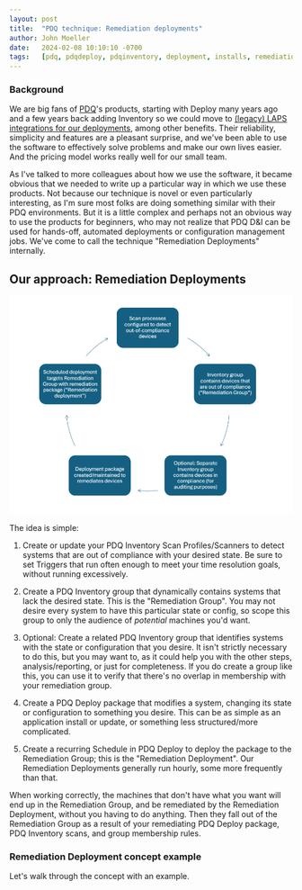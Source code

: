 ```yaml
---
layout: post
title:  "PDQ technique: Remediation deployments"
author: John Moeller
date:   2024-02-08 10:10:10 -0700
tags:   [pdq, pdqdeploy, pdqinventory, deployment, installs, remediation, automation]
---
```


### Background ###

We are big fans of [PDQ](https://www.pdq.com)'s products, starting with Deploy many years ago and a few years back adding Inventory so we could move to [(legacy) LAPS integrations for our deployments](https://help.pdq.com/hc/en-us/articles/115001132352-LAPS-Integration-with-PDQ-Inventory-and-PDQ-Deploy), among other benefits. Their reliability, simplicity and features are a pleasant surprise, and we've been able to use the software to effectively solve problems and make our own lives easier. And the pricing model works really well for our small team. 

As I've talked to more colleagues about how we use the software, it became obvious that we needed to write up a particular way in which we use these products. Not because our technique is novel or even particularly interesting, as I'm sure most folks are doing something similar with their PDQ environments. But it is a little complex and perhaps not an obvious way to use the products for beginners, who may not realize that PDQ D&I can be used for hands-off, automated deployments or configuration management jobs. We've come to call the technique "Remediation Deployments" internally. 

## Our approach: Remediation Deployments ##

![Image showing a cycle diagram of our Remediation Deployments workflow](assets/images/24-02-pdq-remediation/misartg-pdq-remediation-cycle-diagram.png)

The idea is simple:

1. Create or update your PDQ Inventory Scan Profiles/Scanners to detect systems that are out of compliance with your desired state. Be sure to set Triggers that run often enough to meet your time resolution goals, without running excessively. 

2. Create a PDQ Inventory group that dynamically contains systems that lack the desired state. This is the "Remediation Group". You may not desire every system to have this particular state or config, so scope this group to only the audience of *potential* machines you'd want.

[^fn-temporarilyunavailablecomputers]: We take this a step further in our environment by having group structures that detect temporarily unavailable machines, whether that be because they're offline, unmanageable or broken, non-compatible OSes (say, Linux), or what have you. We then exclude the temporarily unavailable machines from nearly every group that's scoped by a deployment. Like other dynamic groups, temporarily unavailable computers will leave those groups once they become available to manage again. We prefer this approach to seeing dozens of errored clients in our deployments, but it's mostly a style preference. 

3. Optional: Create a related PDQ Inventory group that identifies systems with the state or configuration that you desire. It isn't strictly necessary to do this, but you may want to, as it could help you with the other steps, analysis/reporting, or just for completeness. If you do create a group like this, you can use it to verify that there's no overlap in membership with your remediation group. 

4. Create a PDQ Deploy package that modifies a system, changing its state or configuration to something you desire. This can be as simple as an application install or update, or something less structured/more complicated.

5. Create a recurring Schedule in PDQ Deploy to deploy the package to the Remediation Group; this is the "Remediation Deployment". Our Remediation Deployments generally run hourly, some more frequently than that.

When working correctly, the machines that don't have what you want will end up in the Remediation Group, and be remediated by the Remediation Deployment, without you having to do anything. Then they fall out of the Remediation Group as a result of your remediating PDQ Deploy package, PDQ Inventory scans, and group membership rules.

### Remediation Deployment concept example ###

Let's walk through the concept with an example. 







